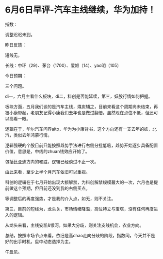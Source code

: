 # 6月6日早评-汽车主线继续，华为加持！

指数：

调整迟迟未到。



昨日反馈：

短线无。

长线：中环（29）、茅台（1700）、爱旭（14）、yao明（105）





今日预期：

三个问题。

di一，六月主看什么板块，di二，科创是否能延续，第三，妖股行情如何把握。

板块方面，五月我们谈的是汽车主线，煤炭辅之，目前来看这个周期尚未结束，再被小康带起，老朋友记得小康我们去年也是做过翻倍，虽然现在点位不低，但还可以高看一眼。

逻辑在于，华尔汽车问界aito，华为为小康背书，这个方向还有一支去年的妖，北汽，类似去年鸿蒙行情。

逻辑强硬的个股目前只能按照趋势手法进行右侧分批低吸，趋势开始逐步具备配置价值，意思是，中线的zhuan钱效应开始了。

包括比亚迪方向的和胜，逻辑已经谈过不止一次。

由此来看，至少上半个月汽车依旧可以重视。

科创的逻辑在于七月开始出现大额解禁，为科创解禁规模蕞大的一次，六月也是提前做这个预期，但目前还没到我的右侧买点。

等调整后的再度强势，才是我的介入点，如无，则不关注。

第三，目前的短线为，龙头关，市场情绪降温，高位特立与宝塔，没有任何再度进入的逻辑。

从龙头来看，主线安凯&银河，如果大分歧，则关注支线机会，农业方向。

总结，按照市场节点来看，依旧是高chao走向分歧的阶段，指数同，今天并不是好的出手时机，盘中动态选择为主。

午盘见。